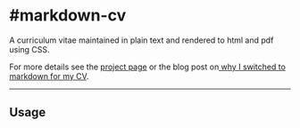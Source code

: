 #markdown-cv
===========
A curriculum vitae maintained in plain text and rendered to html and pdf using CSS.

For more details see the [project page](http://elipapa.github.io/markdown-cv) or the blog post on[ why I switched to markdown for my CV](http://elipapa.github.io/blog/why-i-switched-to-markdown-for-my-cv.html).

***

## Usage
